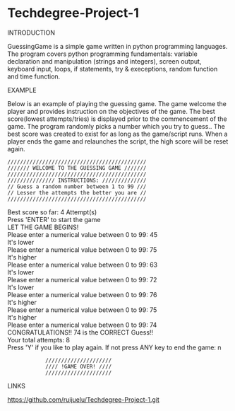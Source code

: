 # Techdegree-Project-1

INTRODUCTION

GuessingGame is a simple game written in python programming languages. The program covers python programming fundamentals: variable declaration and manipulation (strings and
integers), screen output, keyboard input, loops, if statements, try & execeptions, random function and time function.

EXAMPLE

Below is an example of playing the guessing game. The game welcome the player and provides instruction on the objectives of the game. The best score(lowest attempts/tries) is displayed prior to the commencement of the game. The program randomly picks a number which you try to guess.. The best score  was created to exist for as long as the game/script runs. When a player ends the game and relaunches the script, the high score will be reset again. 

    ////////////////////////////////////////////                                                 
    /////// WELCOME TO THE GUESSING GAME ///////                                                 
    ////////////////////////////////////////////                                                 
    /////////////// INSTRUCTIONS: //////////////                                                 
    // Guess a random number between 1 to 99 ///                                                 
    // Lesser the attempts the better you are //                                                 
    ////////////////////////////////////////////                                                 
                                                                                                 
Best score so far: 4 Attempt(s)                                                                  
Press 'ENTER' to start the game                                                                  
LET THE GAME BEGINS!                                                                             
Please enter a numerical value between 0 to 99: 45                                               
It's lower                                                                                     
Please enter a numerical value between 0 to 99: 75                                               
It's higher                                                                                    
Please enter a numerical value between 0 to 99: 63                                               
It's lower                       
Please enter a numerical value between 0 to 99: 72                                               
It's lower                                                                                     
Please enter a numerical value between 0 to 99: 76                                               
It's higher                                                                                    
Please enter a numerical value between 0 to 99: 75                                               
It's higher                                                                                    
Please enter a numerical value between 0 to 99: 74                                               
CONGRATULATIONS!! 74 is the CORRECT Guess!!                                                      
Your total attempts: 8                                                                           
Press 'Y' if you like to play again. If not press ANY key to end the game: n                     
                                                                                                 
                /////////////////////                                                            
                //// !GAME OVER! ////                                                            
                /////////////////////                                                            
                                                                                             

LINKS

https://github.com/ruijuelu/Techdegree-Project-1.git
        